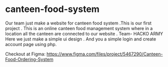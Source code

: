 # canteen-food-system
Our team just make a website for canteen food system .This is our first project . This is an online canteen food management system where in a location all the canteen are connected to our website . Team- HACKO ARMY 
Here we just make a simple ui design .
And you a simple login and create account  page using php.

Checkout at Figma:
  https://www.figma.com/files/project/5467290/Canteen-Food-Ordering-System